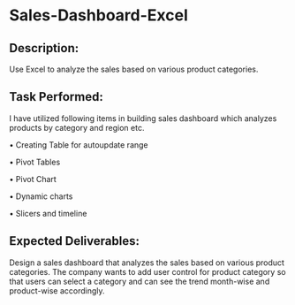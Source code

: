 # Sales-Dashboard-Excel
## Description:

Use Excel to analyze the sales based on various product categories.
## Task Performed:
I have utilized following items in building sales dashboard which analyzes products by category and region etc.

• Creating Table for autoupdate range

• Pivot Tables

• Pivot Chart

• Dynamic charts

• Slicers and timeline
## Expected Deliverables:

Design a sales dashboard that analyzes the sales based on various product categories. The company wants to add user control for product category so that users can select a category and can see the trend month-wise and product-wise accordingly.
